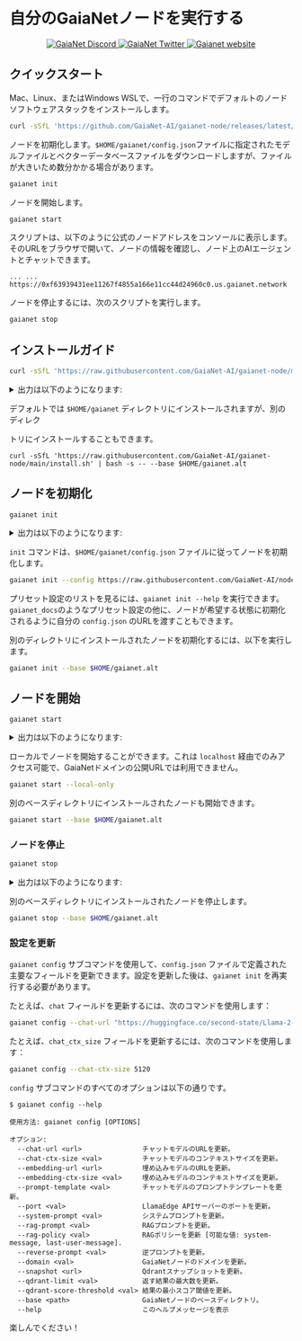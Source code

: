 # 自分のGaiaNetノードを実行する

<p align="center">
  <a href="https://discord.gg/gaianet-ai">
    <img src="https://img.shields.io/badge/chat-Discord-7289DA?logo=discord" alt="GaiaNet Discord">
  </a>
  <a href="https://twitter.com/Gaianet_AI">
    <img src="https://img.shields.io/badge/Twitter-1DA1F2?logo=twitter&amp;logoColor=white" alt="GaiaNet Twitter">
  </a>
   <a href="https://www.gaianet.ai/">
    <img src="https://img.shields.io/website?up_message=Website&url=https://www.gaianet.ai/" alt="Gaianet website">
  </a>
</p>

## クイックスタート

Mac、Linux、またはWindows WSLで、一行のコマンドでデフォルトのノードソフトウェアスタックをインストールします。


```bash
curl -sSfL 'https://github.com/GaiaNet-AI/gaianet-node/releases/latest/download/install.sh' | bash
```


ノードを初期化します。`$HOME/gaianet/config.json`ファイルに指定されたモデルファイルとベクターデータベースファイルをダウンロードしますが、ファイルが大きいため数分かかる場合があります。


```bash
gaianet init
```


ノードを開始します。


```bash
gaianet start
```


スクリプトは、以下のように公式のノードアドレスをコンソールに表示します。
そのURLをブラウザで開いて、ノードの情報を確認し、ノード上のAIエージェントとチャットできます。


```
... ... https://0xf63939431ee11267f4855a166e11cc44d24960c0.us.gaianet.network
```


ノードを停止するには、次のスクリプトを実行します。


```bash
gaianet stop
```


## インストールガイド

```bash
curl -sSfL 'https://raw.githubusercontent.com/GaiaNet-AI/gaianet-node/main/install.sh' | bash
```


<details><summary> 出力は以下のようになります: </summary>


```console
[+] Downloading default config file ...

[+] Downloading nodeid.json ...

[+] Installing WasmEdge with wasi-nn_ggml plugin ...

Info: Detected Linux-x86_64

Info: WasmEdge Installation at /home/azureuser/.wasmedge

Info: Fetching WasmEdge-0.13.5

/tmp/wasmedge.2884467 ~/gaianet
######################################################################## 100.0%
~/gaianet
Info: Fetching WasmEdge-GGML-Plugin

Info: Detected CUDA version:

/tmp/wasmedge.2884467 ~/gaianet
######################################################################## 100.0%
~/gaianet
Installation of wasmedge-0.13.5 successful
WasmEdge binaries accessible

    The WasmEdge Runtime wasmedge version 0.13.5 is installed in /home/azureuser/.wasmedge/bin/wasmedge.


[+] Installing Qdrant binary...
    * Download Qdrant binary
################################################################################################## 100.0%

    * Initialize Qdrant directory

[+] Downloading the rag-api-server.wasm ...
################################################################################################## 100.0%

[+] Downloading dashboard ...
################################################################################################## 100.0%
```


</details>


デフォルトでは `$HOME/gaianet` ディレクトリにインストールされますが、別のディレク

トリにインストールすることもできます。


```
curl -sSfL 'https://raw.githubusercontent.com/GaiaNet-AI/gaianet-node/main/install.sh' | bash -s -- --base $HOME/gaianet.alt
```



## ノードを初期化

```
gaianet init
```


<details><summary> 出力は以下のようになります: </summary>

```bash
[+] Downloading Llama-2-7b-chat-hf-Q5_K_M.gguf ...
############################################################################################################################## 100.0%############################################################################################################################## 100.0%

[+] Downloading all-MiniLM-L6-v2-ggml-model-f16.gguf ...

############################################################################################################################## 100.0%############################################################################################################################## 100.0%

[+] Creating 'default' collection in the Qdrant instance ...

    * Start a Qdrant instance ...

    * Remove the existed 'default' Qdrant collection ...

    * Download Qdrant collection snapshot ...
############################################################################################################################## 100.0%############################################################################################################################## 100.0%

    * Import the Qdrant collection snapshot ...

    * Recovery is done successfully
```

</details>

`init` コマンドは、`$HOME/gaianet/config.json` ファイルに従ってノードを初期化します。

```bash
gaianet init --config https://raw.githubusercontent.com/GaiaNet-AI/node-configs/main/llama-3-8b-instruct_london/config.json
```

プリセット設定のリストを見るには、`gaianet init --help` を実行できます。
`gaianet_docs`のようなプリセット設定の他に、ノードが希望する状態に初期化されるように自分の `config.json` のURLを渡すこともできます。

別のディレクトリにインストールされたノードを初期化するには、以下を実行します。


```bash
gaianet init --base $HOME/gaianet.alt
```



## ノードを開始

```
gaianet start
```


<details><summary> 出力は以下のようになります: </summary>


```bash
[+] Starting Qdrant instance ...

    Qdrant instance started with pid: 39762

[+] Starting LlamaEdge API Server ...

    Run the following command to start the LlamaEdge API Server:

wasmedge --dir .:./dashboard --nn-preload default:GGML:AUTO:Llama-2-7b-chat-hf-Q5_K_M.gguf --nn-preload embedding:GGML:AUTO:all-MiniLM-L6-v2-ggml-model-f16.gguf rag-api-server.wasm --model-name Llama-2-7b-chat-hf-Q5_K_M,all-MiniLM-L6-v2-ggml-model-f16 --ctx-size 4096,384 --prompt-template llama-2-chat --qdrant-collection-name default --web-ui ./ --socket-addr 0.0.0.0:8080 --log-prompts --log-stat --rag-prompt "Use the following pieces of context to answer the user's question.\nIf you don't know the answer, just say that you don't know, don't try to make up an answer.\n----------------\n"


    LlamaEdge API Server started with pid: 39796
```


</details>

ローカルでノードを開始することができます。これは `localhost` 経由でのみアクセス可能で、GaiaNetドメインの公開URLでは利用できません。


```bash
gaianet start --local-only
```


別のベースディレクトリにインストールされたノードも開始できます。

```bash
gaianet start --base $HOME/gaianet.alt
```

### ノードを停止

```bash
gaianet stop
```


<details><summary> 出力は以下のようになります: </summary>


```bash
[+] Stopping WasmEdge, Qdrant and frpc ...
```


</details>

別のベースディレクトリにインストールされたノードを停止します。


```bash
gaianet stop --base $HOME/gaianet.alt
```



### 設定を更新

`gaianet config` サブコマンドを使用して、`config.json` ファイルで定義された主要なフィールドを更新できます。設定を更新した後は、`gaianet init` を再実行する必要があります。

たとえば、`chat` フィールドを更新するには、次のコマンドを使用します：


```bash
gaianet config --chat-url "https://huggingface.co/second-state/Llama-2-13B-Chat-GGUF/resolve/main/Llama-2-13b-chat-hf-Q5_K_M.gguf"
```


たとえば、`chat_ctx_size` フィールドを更新するには、次のコマンドを使用します：


```bash
gaianet config --chat-ctx-size 5120
```


`config` サブコマンドのすべてのオプションは以下の通りです。


```console
$ gaianet config --help

使用方法: gaianet config [OPTIONS]

オプション:
  --chat-url <url>               チャットモデルのURLを更新。
  --chat-ctx-size <val>          チャットモデルのコンテキストサイズを更新。
  --embedding-url <url>          埋め込みモデルのURLを更新。
  --embedding-ctx-size <val>     埋め込みモデルのコンテキストサイズを更新。
  --prompt-template <val>        チャットモデルのプロンプトテンプレートを更新。
  --port <val>                   LlamaEdge APIサーバーのポートを更新。
  --system-prompt <val>          システムプロンプトを更新。
  --rag-prompt <val>             RAGプロンプトを更新。
  --rag-policy <val>             RAGポリシーを更新 [可能な値: system-message, last-user-message].
  --reverse-prompt <val>         逆プロンプトを更新。
  --domain <val>                 GaiaNetノードのドメインを更新。
  --snapshot <url>               Qdrantスナップショットを更新。
  --qdrant-limit <val>           返す結果の最大数を更新。
  --qdrant-score-threshold <val> 結果の最小スコア閾値を更新。
  --base <path>                  GaiaNetノードのベースディレクトリ。
  --help                         このヘルプメッセージを表示
```


楽しんでください！
